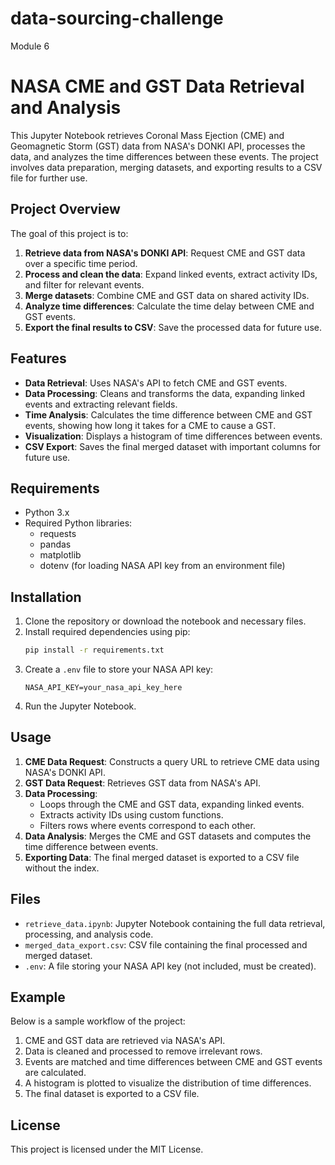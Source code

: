# data-sourcing-challenge
Module 6

# NASA CME and GST Data Retrieval and Analysis

This Jupyter Notebook retrieves Coronal Mass Ejection (CME) and Geomagnetic Storm (GST) data from NASA's DONKI API, processes the data, and analyzes the time differences between these events. The project involves data preparation, merging datasets, and exporting results to a CSV file for further use.

## Project Overview

The goal of this project is to:
1. **Retrieve data from NASA's DONKI API**: Request CME and GST data over a specific time period.
2. **Process and clean the data**: Expand linked events, extract activity IDs, and filter for relevant events.
3. **Merge datasets**: Combine CME and GST data on shared activity IDs.
4. **Analyze time differences**: Calculate the time delay between CME and GST events.
5. **Export the final results to CSV**: Save the processed data for future use.

## Features

- **Data Retrieval**: Uses NASA's API to fetch CME and GST events.
- **Data Processing**: Cleans and transforms the data, expanding linked events and extracting relevant fields.
- **Time Analysis**: Calculates the time difference between CME and GST events, showing how long it takes for a CME to cause a GST.
- **Visualization**: Displays a histogram of time differences between events.
- **CSV Export**: Saves the final merged dataset with important columns for future use.

## Requirements

- Python 3.x
- Required Python libraries: 
    - requests
    - pandas
    - matplotlib
    - dotenv (for loading NASA API key from an environment file)

## Installation

1. Clone the repository or download the notebook and necessary files.
2. Install required dependencies using pip:
    ```bash
    pip install -r requirements.txt
    ```
3. Create a `.env` file to store your NASA API key:
    ```
    NASA_API_KEY=your_nasa_api_key_here
    ```
4. Run the Jupyter Notebook.

## Usage

1. **CME Data Request**: Constructs a query URL to retrieve CME data using NASA's DONKI API.
2. **GST Data Request**: Retrieves GST data from NASA's API.
3. **Data Processing**:
    - Loops through the CME and GST data, expanding linked events.
    - Extracts activity IDs using custom functions.
    - Filters rows where events correspond to each other.
4. **Data Analysis**: Merges the CME and GST datasets and computes the time difference between events.
5. **Exporting Data**: The final merged dataset is exported to a CSV file without the index.

## Files

- `retrieve_data.ipynb`: Jupyter Notebook containing the full data retrieval, processing, and analysis code.
- `merged_data_export.csv`: CSV file containing the final processed and merged dataset.
- `.env`: A file storing your NASA API key (not included, must be created).

## Example

Below is a sample workflow of the project:

1. CME and GST data are retrieved via NASA's API.
2. Data is cleaned and processed to remove irrelevant rows.
3. Events are matched and time differences between CME and GST events are calculated.
4. A histogram is plotted to visualize the distribution of time differences.
5. The final dataset is exported to a CSV file.

## License

This project is licensed under the MIT License.
